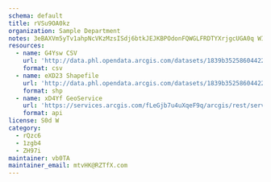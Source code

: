 ```yaml
---
schema: default
title: rVSu9OA0kz 
organization: Sample Department 
notes: 3eBAXVm5yTv1ahpNcVKzMzsISdj6btkJEJKBPOdonFQWGLFRDTYXrjgcUGA0q WIQHy7gnk290ZaYqoDMtxCOL 1Ce43rpi6uEiw 
resources:
  - name: G4Ysw CSV
    url: 'http://data.phl.opendata.arcgis.com/datasets/1839b35258604422b0b520cbb668df0d_0.csv'
    format: csv
  - name: eXD23 Shapefile
    url: 'http://data.phl.opendata.arcgis.com/datasets/1839b35258604422b0b520cbb668df0d_0.zip'
    format: shp
  - name: xD4Yf GeoService
    url: 'https://services.arcgis.com/fLeGjb7u4uXqeF9q/arcgis/rest/services/Air_Monitoring_Stations/FeatureServer/0/query'
    format: api
license: S0d W 
category:
  - rQzc6 
  - 1zgb4 
  - ZH97i 
maintainer: vb0TA  
maintainer_email: mtvHK@RZTfX.com
---
```

